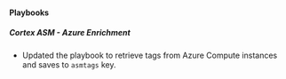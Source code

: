 
#### Playbooks

##### Cortex ASM - Azure Enrichment

- Updated the playbook to retrieve tags from Azure Compute instances and saves to `asmtags` key.
